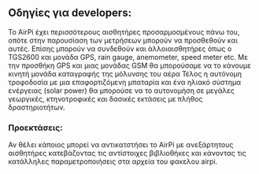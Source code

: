 ## Οδηγίες για developers:

Το AirPi έχει περισσότερους αισθητήρες προσαρμοσμένους πάνω του, οπότε στην παρουσίαση των μετρήσεων μπορούν να 
προσθεθούν και αυτές.
Επίσης μπορούν να συνδεθούν και άλλοιαισθητήρες όπως ο TGS2600 και μονάδα GPS, rain gauge, anemometer, speed meter etc.
Με την προσθήκη GPS και μιας μονάδας GSM θα μπορούσαμε να το κάνουμε κινητή μονάδα καταγραφής της μόλυνσης του αέρα
Τέλος η αυτόνομη τροφοδοσία με μια επαφορτιζόμενη μπαταρία και ένα ηλιακό σύστημα ενέργειας (solar power) θα μπορούσε να 
το αυτονομήση σε μεγάλες γεωργικές, κτηνοτροφικές και δασικές εκτάσεις με πλήθος δραστηριοτήτων.

### Προεκτάσεις:
Αν θέλει κάποιος μπορεί να αντικατστήσει το AirPi  με ανεξάρτητους αισθητήρες κατεβάζοντας τις αντίστοιχες βιβλιοθήκες
και κάνοντας τις κατάλληλες παραμετροποιήσεις στα αρχεία του φακελου airpi.

